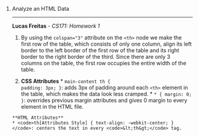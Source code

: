 1. Analyze an HTML Data <table>
---

**Lucas Freitas** - *CS171: Homework 1*

  1. By using the <code>colspan="3"</code> attribute on the <code>&lt;th&gt;</code> node we make the first row of the table, which consists of only one column, align its left border to the left border of the first row of the table and its right border to the right border of the third. Since there are only 3 columns on the table, the first row occupies the entire width of the table.

  2. **CSS Attributes**
  	* <code>main-content th { padding: 3px; }</code>: adds 3px of padding around each <code>&lt;th&gt;</code> element in the table, which makes the data look less cramped.
  	* <code>* { margin: 0; }</code>: overrides previous margin attributes and gives 0 margin to every element in the HTML file.
  	
  	**HTML Attributes**
  	* <code>th[Attributes Style] { text-align: -webkit-center; }</code>: centers the text in every <code>&lt;th&gt;</code> tag.
